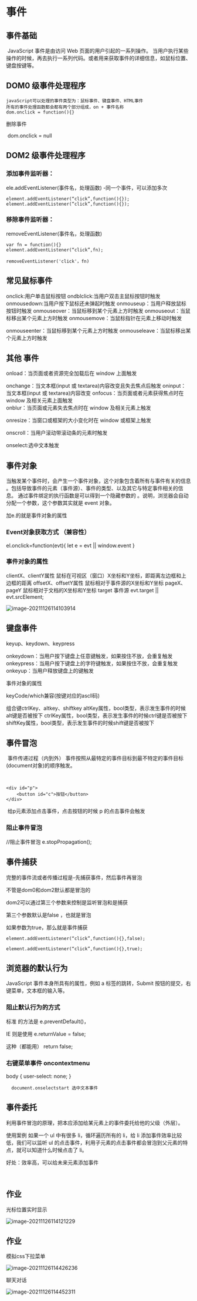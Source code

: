 # 事件    

##     事件基础

​    	   JavaScript 事件是由访问 Web 页面的用户引起的一系列操作。
​	当用户执行某些操作的时候，再去执行一系列代码。或者用来获取事件的详细信息，
​	如鼠标位置、键盘按键等。 

##       DOM0 级事件处理程序

  	javaScript可以处理的事件类型为：鼠标事件、键盘事件、HTML事件
  	所有的事件处理函数都会都有两个部分组成，on + 事件名称
  	dom.onclick = function(){}



删除事件

​	dom.onclick = null

## DOM2 级事件处理程序

### 添加事件监听器：

ele.addEventListener(事件名，处理函数) -同一个事件，可以添加多次


```
element.addEventListener(“click”,function(){});
element.addEventListener(“click”,function(){});
```



### 移除事件监听器：

removeEventListener(事件名，处理函数)



```
var fn = function(){}
element.addEventListener(“click”,fn);

removeEventListener('click'，fn)

```







## 常见鼠标事件

onclick:用户单击鼠标按钮
ondblclick:当用户双击主鼠标按钮时触发
onmousedown:当用户按下鼠标还未弹起时触发
onmouseup：当用户释放鼠标按钮时触发
onmouseover：当鼠标移到某个元素上方时触发
onmouseout：当鼠标移出某个元素上方时触发
onmousemove：当鼠标指针在元素上移动时触发

onmouseenter：当鼠标移到某个元素上方时触发
onmouseleave：当鼠标移出某个元素上方时触发



## 其他 事件

onload：当页面或者资源完全加载后在 window 上面触发

onchange：当文本框(input 或 textarea)内容改变且失去焦点后触发
oninput：当文本框(input 或 textarea)内容改变
onfocus：当页面或者元素获得焦点时在 window 及相关元素上面触发	
onblur：当页面或元素失去焦点时在 window 及相关元素上触发

onresize：当窗口或框架的大小变化时在 window 或框架上触发

onscroll：当用户滚动带滚动条的元素时触发

onselect:选中文本触发

## 事件对象

当触发某个事件时，会产生一个事件对象，这个对象包含着所有与事件有关的信息 。包括导致事件的元素（事件源）、事件的类型、以及其它与特定事件相关的信息。
通过事件绑定的执行函数是可以得到一个隐藏参数的 。说明，浏览器会自动分配一个参数，这个参数其实就是 event 对象。

加e.的就是事件对象的属性

### Event对象获取方式	（兼容性）

el.onclick=function(evt){
	let e = evt || window.event
}

### 事件对象的属性

clientX、clientY属性
  鼠标在可视区（窗口）X坐标和Y坐标，即距离左边框和上边框的距离
offsetX、offsetY属性
  鼠标相对于事件源的X坐标和Y坐标
pageX、pageY
  鼠标相对于文档的X坐标和Y坐标
target  事件源   evt.target || evt.srcElement;



![image-20211126114103914](imgs/image-20211126114103914.png)





## 键盘事件

keyup、keydown、keypress

onkeydown：当用户按下键盘上任意键触发，如果按住不放，会重复触发
onkeypress：当用户按下键盘上的字符键触发，如果按住不放，会重复触发
onkeyup：当用户释放键盘上的键触发



事件对象的属性

keyCode/which兼容(按键对应的ascll码)



组合键ctrlKey、altkey、shiftkey
altKey属性，bool类型，表示发生事件的时候alt键是否被按下
ctrlKey属性，bool类型，表示发生事件的时候ctrl键是否被按下
shiftKey属性，bool类型，表示发生事件的时候shift键是否被按下 





## 	事件冒泡

​	事件传递过程（内到外）
​    	事件按照从最特定的事件目标到最不特定的事件目标(document对象)的顺序触发。

​	

```
<div id="p">
	<button id="c">按钮</button>
</div>
```

​	给p元素添加点击事件，点击按钮的时候 p 的点击事件会触发

### 阻止事件冒泡

//阻止事件冒泡
e.stopPropagation();



## 事件捕获			

完整的事件流或者传播过程是-先捕获事件，然后事件再冒泡

不管是dom0和dom2默认都是冒泡的

dom2可以通过第三个参数来控制是监听冒泡和是捕获

第三个参数默认是false ，也就是冒泡

如果参数为true，那么就是事件捕获

```
element.addEventListener(“click”,function(){},false);

element.addEventListener(“click”,function(){},true);

```







## 浏览器的默认行为

 JavaScript 事件本身所具有的属性，例如 a 标签的跳转，Submit 按钮的提交，右键菜单，文本框的输入等。

### 阻止默认行为的方式

标准 的方法是 e.preventDefault()，

IE 则是使用 e.returnValue = false;

 这种（都能用） return false;

### 右键菜单事件 oncontextmenu

body {
user-select: none;
}

      document.onselectstart 选中文本事件



## 事件委托

利用事件冒泡的原理，把本应添加给某元素上的事件委托给他的父级（外层）。

使用案例
如果一个 ul 中有很多 li，循环遍历所有的 li，给 li 添加事件效率比较低，我们可以监听 ul 的点击事件，利用子元素的点击事件都会冒泡到父元素的特点，就可以知道什么时候点击了 li。

好处：效率高，可以给未来元素添加事件



​	







## 作业

光标位置实时显示

![image-20211126114121229](imgs/image-20211126114121229.png)





## 作业

模拟css下拉菜单

![image-20211126114426236](imgs/image-20211126114426236.png)





聊天对话

![image-20211126114452311](imgs/image-20211126114452311.png)